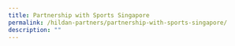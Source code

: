 ```yaml
---
title: Partnership with Sports Singapore
permalink: /hildan-partners/partnership-with-sports-singapore/
description: ""
---
```

